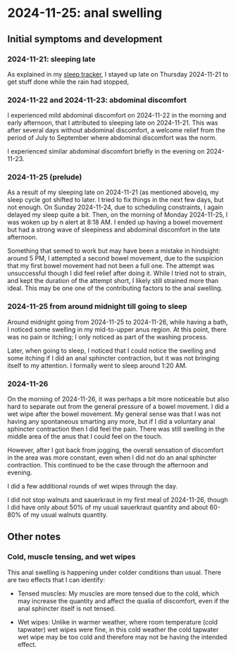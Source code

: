 # 2024-11-25: anal swelling

## Initial symptoms and development

### 2024-11-21: sleeping late

As explained in my [sleep tracker](2024-sleep-tracker.md), I stayed up
late on Thursday 2024-11-21 to get stuff done while the rain had
stopped,

### 2024-11-22 and 2024-11-23: abdominal discomfort

I experienced mild abdominal discomfort on 2024-11-22 in the morning
and early afternoon, that I attributed to sleeping late on
2024-11-21. This was after several days without abdominal discomfort,
a welcome relief from the period of July to September where abdominal
discomfort was the norm.

I experienced similar abdominal discomfort briefly in the evening on
2024-11-23.

### 2024-11-25 (prelude)

As a result of my sleeping late on 2024-11-21 (as mentioned above)q,
my sleep cycle got shifted to later. I tried to fix things in the next
few days, but not enough. On Sunday 2024-11-24, due to scheduling
constraints, I again delayed my sleep quite a bit. Then, on the
morning of Monday 2024-11-25, I was woken up by n alert at 8:18 AM. I
ended up having a bowel movement but had a strong wave of sleepiness
and abdominal discomfort in the late afternoon.

Something that semed to work but may have been a mistake in hindsight:
around 5 PM, I attempted a second bowel movement, due to the suspicion
that my first bowel movement had not been a full one. The attempt was
unsuccessful though I did feel relief after doing it. While I tried
not to strain, and kept the duration of the attempt short, I likely
still strained more than ideal. This may be one one of the
contributing factors to the anal swelling.

### 2024-11-25 from around midnight till going to sleep

Around midnight going from 2024-11-25 to 2024-11-26, while having a
bath, I noticed some swelling in my mid-to-upper anus region. At this
point, there was no pain or itching; I only noticed as part of the
washing process.

Later, when going to sleep, I noticed that I could notice the swelling
and some itching if I did an anal sphincter contraction, but it was
not bringing itself to my attention. I formally went to sleep around
1:20 AM.

### 2024-11-26

On the morning of 2024-11-26, it was perhaps a bit more noticeable but
also hard to separate out from the general pressure of a bowel
movement. I did a wet wipe after the bowel movement. My general sense
was that I was not having any spontaneous smarting any more, but if I
did a voluntary anal sphincter contraction then I did feel the
pain. There was still swelling in the middle area of the anus that I
could feel on the touch.

However, after I got back from jogging, the overall sensation of
discomfort in the area was more constant, even when I did not do an
anal sphincter contraction. This continued to be the case through the
afternoon and evening.

I did a few additional rounds of wet wipes through the day.

I did not stop walnuts and sauerkraut in my first meal of 2024-11-26,
though I did have only about 50% of my usual sauerkraut quantity and
about 60-80% of my usual walnuts quantity.

## Other notes

### Cold, muscle tensing, and wet wipes

This anal swelling is happening under colder conditions than
usual. There are two effects that I can identify:

* Tensed muscles: My muscles are more tensed due to the cold, which
  may increase the quantity and affect the qualia of discomfort, even
  if the anal sphincter itself is not tensed.

* Wet wipes: Unlike in warmer weather, where room temperature (cold
  tapwater) wet wipes were fine, in this cold weather the cold
  tapwater wet wipe may be too cold and therefore may not be having
  the intended effect.
